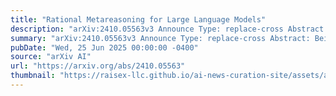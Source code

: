 ```yaml
---
title: "Rational Metareasoning for Large Language Models"
description: "arXiv:2410.05563v3 Announce Type: replace-cross Abstract: Being prompted to engage in reasoning has emerged as a core technique for using large language models (LLMs), deploying additional inference-time compute to improve task performance. However, as LLMs increase in both size and adoption, inference costs are correspondingly becoming increasingly burdensome. How, then, might we optimize reasoning's cost-performance tradeoff? This work introduces a novel approach based on computational models of metareasoning used in cognitive science, training LLMs to selectively use intermediate reasoning steps only when necessary. We first develop a reward function that incorporates the Value of Computation by penalizing unnecessary reasoning, then use this reward function with Expert Iteration to train the LLM. Compared to few-shot chain-of-thought prompting and STaR, our method significantly reduces inference costs (20-37% fewer tokens generated across three models) while maintaining task performance across diverse datasets."
summary: "arXiv:2410.05563v3 Announce Type: replace-cross Abstract: Being prompted to engage in reasoning has emerged as a core technique for using large language models (LLMs), deploying additional inference-time compute to improve task performance. However, as LLMs increase in both size and adoption, inference costs are correspondingly becoming increasingly burdensome. How, then, might we optimize reasoning's cost-performance tradeoff? This work introduces a novel approach based on computational models of metareasoning used in cognitive science, training LLMs to selectively use intermediate reasoning steps only when necessary. We first develop a reward function that incorporates the Value of Computation by penalizing unnecessary reasoning, then use this reward function with Expert Iteration to train the LLM. Compared to few-shot chain-of-thought prompting and STaR, our method significantly reduces inference costs (20-37% fewer tokens generated across three models) while maintaining task performance across diverse datasets."
pubDate: "Wed, 25 Jun 2025 00:00:00 -0400"
source: "arXiv AI"
url: "https://arxiv.org/abs/2410.05563"
thumbnail: "https://raisex-llc.github.io/ai-news-curation-site/assets/arxiv.png"
---
```


